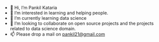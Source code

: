 - 👋 Hi, I’m Pankil Kataria
- 👀 I’m interested in learning and helping people.
- 🌱 I’m currently learning data science
- 💞️ I’m looking to collaborate on open source projects and the projects related to data science domain.
- 📫 Please drop a mail on pankil21@gmail.com

<!---
pankil21/pankil21 is a ✨ special ✨ repository because its `README.md` (this file) appears on your GitHub profile.
You can click the Preview link to take a look at your changes.
--->
